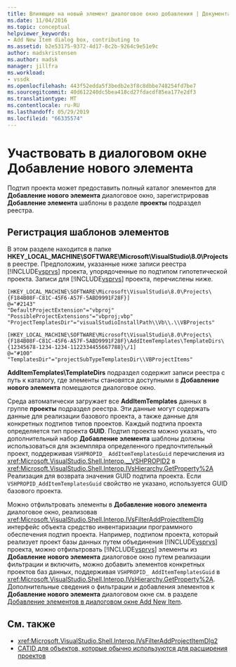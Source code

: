 ```yaml
---
title: Влияющие на новый элемент диалоговое окно добавления | Документация Майкрософт
ms.date: 11/04/2016
ms.topic: conceptual
helpviewer_keywords:
- Add New Item dialog box, contributing to
ms.assetid: b2e53175-9372-4d17-8c2b-9264c9e51e9c
author: madskristensen
ms.author: madsk
manager: jillfra
ms.workload:
- vssdk
ms.openlocfilehash: 443f52edda5f3bedb2e3f8c8dbbe748254fd7be7
ms.sourcegitcommit: 40d612240dc5bea418cd27fdacdf85ea177e2df3
ms.translationtype: MT
ms.contentlocale: ru-RU
ms.lasthandoff: 05/29/2019
ms.locfileid: "66335574"
---
```

# <a name="contribute-to-the-add-new-item-dialog-box"></a>Участвовать в диалоговом окне Добавление нового элемента
Подтип проекта может предоставить полный каталог элементов для **Добавление нового элемента** диалоговое окно, зарегистрировав **Добавление элемента** шаблоны в разделе **проекты** подраздел реестра.

## <a name="register-add-new-item-templates"></a>Регистрация шаблонов элементов
 В этом разделе находится в папке **HKEY_LOCAL_MACHINE\SOFTWARE\Microsoft\VisualStudio\8.0\Projects** в реестре. Предположим, указанные ниже записи реестра [!INCLUDE[vsprvs](../../code-quality/includes/vsprvs_md.md)] проекта, упорядоченные по подтипом гипотетической проекта. Записи для [!INCLUDE[vsprvs](../../code-quality/includes/vsprvs_md.md)] проекта, перечислены ниже.

```
[HKEY_LOCAL_MACHINE\SOFTWARE\Microsoft\VisualStudio\8.0\Projects\{F184B08F-C81C-45F6-A57F-5ABD9991F28F}]
@="#2143"
"DefaultProjectExtension"="vbproj"
"PossibleProjectExtensions"="vbproj;vbp"
"ProjectTemplatesDir"="visualStudioInstallPath\\Vb\\.\\VBProjects"

[HKEY_LOCAL_MACHINE\SOFTWARE\Microsoft\VisualStudio\8.0\Projects\{F184B08F-C81C-45F6-A57F-5ABD9991F28F}\AddItemTemplates\TemplateDirs\{12345678-1234-1234-1122334455667788}\/1]
@="#100"
"TemplatesDir"="projectSubTypeTemplatesDir\\VBProjectItems"
```

 **AddItemTemplates\TemplateDirs** подраздел содержит записи реестра с путь к каталогу, где элементы становятся доступными в **Добавление нового элемента** помещаются диалоговое окно.

 Среда автоматически загружает все **AddItemTemplates** данных в группе **проекты** подраздел реестра. Эти данные могут содержать данные для реализации базового проекта, а также данные для конкретных подтипов типов проектов. Каждый подтипа проекта определяется тип проекта **GUID**. Подтип проекта можно указать, что дополнительный набор **Добавление элемента** шаблоны должны использоваться для экземпляра определенного предпочтительный проект, поддерживая `VSHPROPID_ AddItemTemplatesGuid` перечисления из <xref:Microsoft.VisualStudio.Shell.Interop.__VSHPROPID2> в <xref:Microsoft.VisualStudio.Shell.Interop.IVsHierarchy.GetProperty%2A> Реализация для возврата значения GUID подтипа проекта. Если `VSHPROPID_AddItemTemplatesGuid` свойство не указано, используется GUID базового проекта.

 Можно отфильтровать элементы в **Добавление нового элемента** диалоговое окно, реализовав <xref:Microsoft.VisualStudio.Shell.Interop.IVsFilterAddProjectItemDlg> интерфейс объекта средство инвентаризации программного обеспечения подтип проекта. Например, подтипом проекта, который реализует проект базы данных путем объединения [!INCLUDE[vsprvs](../../code-quality/includes/vsprvs_md.md)] проекта, можно отфильтровать [!INCLUDE[vsprvs](../../code-quality/includes/vsprvs_md.md)] элементы из **Добавление нового элемента** диалоговое окно путем реализации фильтрации и включить, можно добавить элементов конкретных проектов баз данных, поддерживая `VSHPROPID_ AddItemTemplatesGuid` в <xref:Microsoft.VisualStudio.Shell.Interop.IVsHierarchy.GetProperty%2A>. Дополнительные сведения о фильтрации и добавления элементов к **Добавление нового элемента** диалоговом окне см. в разделе [Добавление элементов в диалоговом окне Add New Item](../../extensibility/internals/adding-items-to-the-add-new-item-dialog-boxes.md).

## <a name="see-also"></a>См. также
- <xref:Microsoft.VisualStudio.Shell.Interop.IVsFilterAddProjectItemDlg2>
- [CATID для объектов, которые обычно используются для расширения проектов](../../extensibility/internals/catids-for-objects-that-are-typically-used-to-extend-projects.md)
